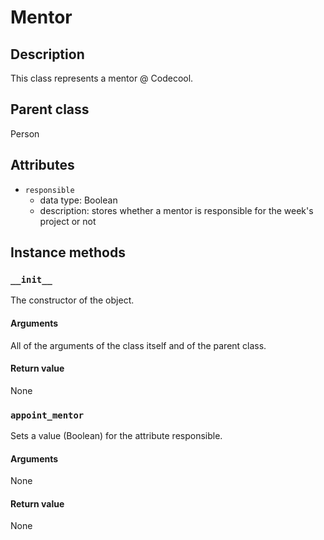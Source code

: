 # Mentor

## Description
This class represents a mentor @ Codecool.

## Parent class
Person

## Attributes

* ```responsible```
  * data type: Boolean
  * description: stores whether a mentor is responsible for the week's project or not

## Instance methods

### ```__init__```
The constructor of the object.

#### Arguments
All of the arguments of the class itself and of the parent class.

#### Return value
None

### ```appoint_mentor```
Sets a value (Boolean) for the attribute responsible.

#### Arguments
None

#### Return value
None
